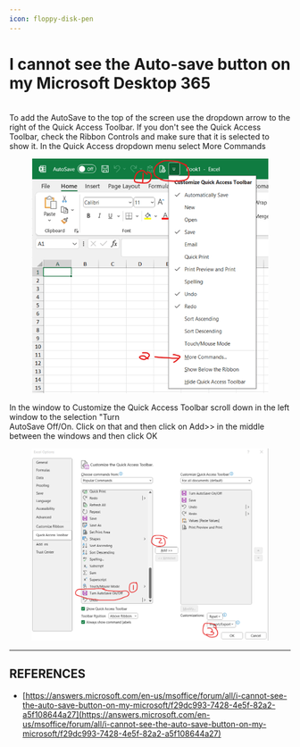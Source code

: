 ```yaml
---
icon: floppy-disk-pen
---
```


# I cannot see the Auto-save button on my Microsoft Desktop 365

\
To add the AutoSave to the top of the screen use the dropdown arrow to the right of the Quick Access Toolbar. If you don't see the Quick Access Toolbar, check the Ribbon Controls and make sure that it is selected to show it. In the Quick Access dropdown menu select More Commands

<figure><img src="../../.gitbook/assets/image (25) (1).png" alt=""><figcaption></figcaption></figure>

In the window to Customize the Quick Access Toolbar scroll down in the left window to the selection "Turn\
AutoSave Off/On. Click on that and then click on Add>> in the middle between the windows and then click OK

<figure><img src="../../.gitbook/assets/image (26) (1).png" alt=""><figcaption></figcaption></figure>

***

## REFERENCES

* [https://answers.microsoft.com/en-us/msoffice/forum/all/i-cannot-see-the-auto-save-button-on-my-microsoft/f29dc993-7428-4e5f-82a2-a5f108644a27](https://answers.microsoft.com/en-us/msoffice/forum/all/i-cannot-see-the-auto-save-button-on-my-microsoft/f29dc993-7428-4e5f-82a2-a5f108644a27)
